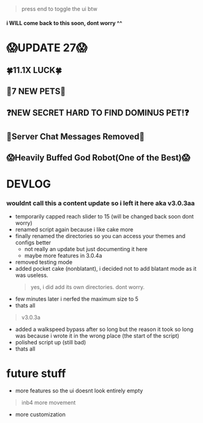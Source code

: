 >press end to toggle the ui btw

#### i WILL come back to this soon, dont worry ^^


# 😱UPDATE 27😱
## 🍀11.1X LUCK🍀
## 🐶7 NEW PETS🐶
## ❓NEW SECRET HARD TO FIND DOMINUS PET!❓
## 🚨Server Chat Messages Removed🚨
## 😱Heavily Buffed God Robot(One of the Best)😱

# DEVLOG
### wouldnt call this a content update so i left it here aka v3.0.3aa

* temporarily capped reach slider to 15 (will be changed back soon dont worry)
* renamed script again because i like cake more
* finally renamed the directories so you can access your themes and configs better
	* not really an update but just documenting it here
	* maybe more features in 3.0.4a
* removed testing mode
* added pocket cake (nonblatant), i decided not to add blatant mode as it was useless.
	> yes, i did add its own directories. dont worry.
* few minutes later i nerfed the maximum size to 5
* thats all


>v3.0.3a
* added a walkspeed bypass after so long but the reason it took so long was because i wrote it in the wrong place (the start of the script)
* polished script up (still bad)
* thats all

# future stuff
* more features so the ui doesnt look entirely empty
>inb4 more movement
* more customization



